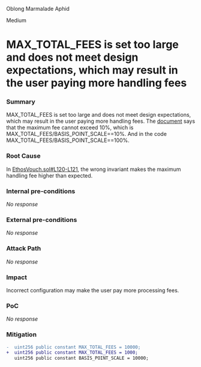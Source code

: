 Oblong Marmalade Aphid

Medium

# MAX_TOTAL_FEES is set too large and does not meet design expectations, which may result in the user paying more handling fees

### Summary

MAX_TOTAL_FEES is set too large and does not meet design expectations, which may result in the user paying more handling fees. The [document](https://audits.sherlock.xyz/contests/675) says that the maximum fee cannot exceed 10%, which is MAX_TOTAL_FEES/BASIS_POINT_SCALE==10%. And in the code MAX_TOTAL_FEES/BASIS_POINT_SCALE==100%.

### Root Cause

In [EthosVouch.sol#L120-L121](https://github.com/sherlock-audit/2024-11-ethos-network-ii/blob/57c02df7c56f0b18c681a89ebccc28c86c72d8d8/ethos/packages/contracts/contracts/EthosVouch.sol#L120-L121), the wrong invariant makes the maximum handling fee higher than expected.

### Internal pre-conditions

_No response_

### External pre-conditions

_No response_

### Attack Path

_No response_

### Impact

Incorrect configuration may make the user pay more processing fees.

### PoC

_No response_

### Mitigation

```diff
-  uint256 public constant MAX_TOTAL_FEES = 10000;
+  uint256 public constant MAX_TOTAL_FEES = 1000;
   uint256 public constant BASIS_POINT_SCALE = 10000;
```